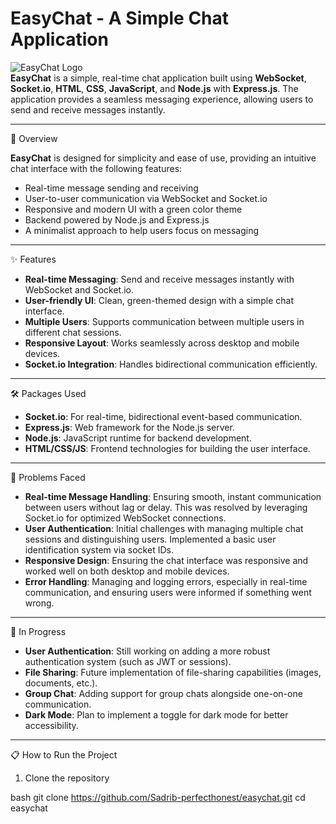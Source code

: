 # EasyChat - A Simple Chat Application

![EasyChat Logo](https://yourlogo.com/logo.png)  
**EasyChat** is a simple, real-time chat application built using **WebSocket**, **Socket.io**, **HTML**, **CSS**, **JavaScript**, and **Node.js** with **Express.js**. The application provides a seamless messaging experience, allowing users to send and receive messages instantly.

---

 🚀 Overview

**EasyChat** is designed for simplicity and ease of use, providing an intuitive chat interface with the following features:

- Real-time message sending and receiving
- User-to-user communication via WebSocket and Socket.io
- Responsive and modern UI with a green color theme
- Backend powered by Node.js and Express.js
- A minimalist approach to help users focus on messaging

---

✨ Features

- **Real-time Messaging**: Send and receive messages instantly with WebSocket and Socket.io.
- **User-friendly UI**: Clean, green-themed design with a simple chat interface.
- **Multiple Users**: Supports communication between multiple users in different chat sessions.
- **Responsive Layout**: Works seamlessly across desktop and mobile devices.
- **Socket.io Integration**: Handles bidirectional communication efficiently.
  
---

🛠️ Packages Used

- **Socket.io**: For real-time, bidirectional event-based communication.
- **Express.js**: Web framework for the Node.js server.
- **Node.js**: JavaScript runtime for backend development.
- **HTML/CSS/JS**: Frontend technologies for building the user interface.
  
---

 🧩 Problems Faced

- **Real-time Message Handling**: Ensuring smooth, instant communication between users without lag or delay. This was resolved by leveraging Socket.io for optimized WebSocket connections.
- **User Authentication**: Initial challenges with managing multiple chat sessions and distinguishing users. Implemented a basic user identification system via socket IDs.
- **Responsive Design**: Ensuring the chat interface was responsive and worked well on both desktop and mobile devices.
- **Error Handling**: Managing and logging errors, especially in real-time communication, and ensuring users were informed if something went wrong.

---

🔨 In Progress

- **User Authentication**: Still working on adding a more robust authentication system (such as JWT or sessions).
- **File Sharing**: Future implementation of file-sharing capabilities (images, documents, etc.).
- **Group Chat**: Adding support for group chats alongside one-on-one communication.
- **Dark Mode**: Plan to implement a toggle for dark mode for better accessibility.

---

 📋 How to Run the Project

 1. Clone the repository

bash
git clone https://github.com/Sadrib-perfecthonest/easychat.git
cd easychat
